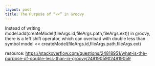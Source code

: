 ```yaml
---
layout: post
title: The Purpose of “<<” in Groovy
---
```


Instead of writing 
model.add(createModel(fileArgs.id,fileArgs.path,fileArgs.ext))
in groovy, there is a left shift operator, which can overload with double less than symbol
model << createModel(fileArgs.id,fileArgs.path,fileArgs.ext)

resource: https://stackoverflow.com/questions/24818951/what-is-the-purpose-of-double-less-than-in-groovy/24819059#24819059

